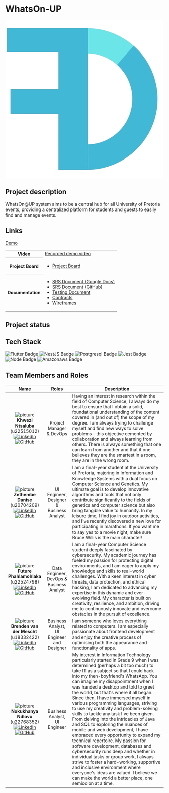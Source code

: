 # WhatsOn-UP

<p align="center">
  <img src="docs/team-images/Logo.png" />
</p>


## Project description
WhatsOn@UP system aims to be a central hub for all University of Pretoria events, providing a centralized platform for students and guests to easily find and manage events.

## Links
[Demo](https://youtu.be/Zxwq3aW9ctU?si=zDBVisABTy_0_pVk)

<table>
  <tr>
    <th>Video</th>
    <td><a href="https://drive.google.com/file/d/1NjTF3Wyfv0JfyUvZUSzZ3Qs84BKFjVUM/view?usp=sharing">Recorded demo video</a></td>
  </tr>
  <tr>
    <th>Project Board</th>
    <td><ul><li><a href="https://github.com/orgs/COS301-SE-2024/projects/85">Project Board</a></li></ul></td>
  </tr>
  <tr>
    <th>Documentation</th>
    <td>
     <ul>
       <li><a href="https://docs.google.com/document/d/1Ja-Ev1ghWPG8koCJdV99sALttg2e2dUh/edit">SRS Document (Google Docs)</a></li>
       <li><a href="./docs/SRS-document.md">SRS Document (GitHub)</a></li>
       <li><a href="https://docs.google.com/document/d/1SfIxE-KDSOgc1vl41UrfoCZFlWVLJbdIIYWA4zPoOc0/edit?usp=sharing">Testing Document</a></li>
       <li><a href="./docs/Contracts/Contracts.md">Contracts</a></li>
       <li><a href="https://www.figma.com/design/OjxWQqAXxuycjBsvbRyU0f/WhatsOn%40UP?node-id=0-1&t=rWZnW452JgRBb5ha-0">Wireframes</a></li>
     </ul>
    </td>
  </tr>
</table>


## Project status
## Tech Stack
![Flutter Badge](https://img.shields.io/badge/Flutter-02569B?style=for-the-badge&logo=Flutter&logoColor=white)
![NestJS Badge](https://img.shields.io/badge/NestJS-E0234E?style=for-the-badge&logo=NestJS&logoColor=white)
![Postgresql Badge](https://img.shields.io/badge/postgresql-4169E1?style=for-the-badge&logo=postgresql&logoColor=%23FFFFFF)
![Jest Badge](https://img.shields.io/badge/jest-C21325?style=for-the-badge&logo=jest&logoColor=%23FFFFFF)
![Node Badge](https://img.shields.io/badge/nodedotjs-%235FA04E?style=for-the-badge&logo=nodedotjs&logoColor=%23FFFFFF)
![Amazonaws Badge](https://img.shields.io/badge/amazonaws-%23232F3E?style=for-the-badge&logo=amazonaws&logoColor=%23FFFFFF)


## Team Members and Roles
 Name | Roles | Description |
|:------:|:------:|---------------|
| <img src="https://th.bing.com/th/id/OIP.6SuAxxZ7uetUPsmWppXHWAHaHa?pid=ImgDet&w=900&h=900&rs=1" alt="picture" width="200"/> <br> **Khwezi Ntsaluba** (u22515012) <br> [![LinkedIn](https://img.shields.io/badge/LinkedIn-Profile-blue?style=flat-square&logo=linkedin)](http://www.linkedin.com/in/khwezi-ntsaluba-b1180a288)[![GitHub](https://img.shields.io/badge/GitHub-Profile-black?style=flat-square&logo=github)](https://github.com/KhweziN)|Project Manager & DevOps|Having an interest in research within the field of Computer Science, I always do my best to ensure that I obtain a solid, foundational understanding of the content covered in (and out of) the scope of my degree. I am always trying to challenge myself and find new ways to solve problems – this objective cemented by collaboration and always learning from others. There is always something that one can learn from another and that if one believes they are the smartest in a room, they are in the wrong room.|
| <img src="https://th.bing.com/th/id/OIP.6SuAxxZ7uetUPsmWppXHWAHaHa?pid=ImgDet&w=900&h=900&rs=1" alt="picture" width="200"/> <br> **Zethembe Danise** (u20704209)<br> [![LinkedIn](https://img.shields.io/badge/LinkedIn-Profile-blue?style=flat-square&logo=linkedin)](http://www.linkedin.com/in/zethembe-danise-8195b8224)[![GitHub](https://img.shields.io/badge/GitHub-Profile-black?style=flat-square&logo=github)](https://github.com/zdanise)|UI Engineer, Designer & Business Analyst|I am a final-year student at the University of Pretoria, majoring in Information and Knowledge Systems with a dual focus on Computer Science and Genetics. My ultimate goal is to develop innovative algorithms and tools that not only contribute significantly to the fields of genetics and computer science but also bring tangible value to humanity. In my leisure time, I find joy in outdoor activities, and I've recently discovered a new love for participating in marathons. If you want me to say yes to a movie night, make sure Bruce Willis is the main character!|
| <img src="https://th.bing.com/th/id/OIP.6SuAxxZ7uetUPsmWppXHWAHaHa?pid=ImgDet&w=900&h=900&rs=1" alt="picture" width="200"/> <br> **Future Phahlamohlaka** (u22524798)<br> [![LinkedIn](https://img.shields.io/badge/LinkedIn-Profile-blue?style=flat-square&logo=linkedin)](https://www.linkedin.com/in/mamatankane-phahlamohlaka-738a84230/)[![GitHub](https://img.shields.io/badge/GitHub-Profile-black?style=flat-square&logo=github)](https://github.com/Mamatankane-Future)|Data Engineer, DevOps & Business Analyst|I am a final-year Computer Science student deeply fascinated by cybersecurity. My academic journey has fueled my passion for protecting digital environments, and I am eager to apply my knowledge and skills to real-world challenges. With a keen interest in cyber threats, data protection, and ethical hacking, I am dedicated to advancing my expertise in this dynamic and ever-evolving field. My character is built on creativity, resilience, and ambition, driving me to continuously innovate and overcome obstacles in the pursuit of excellence.|
| <img src="https://th.bing.com/th/id/OIP.6SuAxxZ7uetUPsmWppXHWAHaHa?pid=ImgDet&w=900&h=900&rs=1" alt="picture" width="200"/> <br> **Brenden van der Mescht** (u18332422)<br> [![LinkedIn](https://img.shields.io/badge/LinkedIn-Profile-blue?style=flat-square&logo=linkedin)](https://www.linkedin.com/in/brenden-van-der-mescht-024002305/)[![GitHub](https://img.shields.io/badge/GitHub-Profile-black?style=flat-square&logo=github)](https://github.com/Brenden1998)|Business Analyst, UI Engineer and Designer|I am someone who loves everything related to computers. I am especially passionate about frontend development and enjoy the creative process of optimising both the appearance and functionality of apps. |
| <img src="https://th.bing.com/th/id/OIP.6SuAxxZ7uetUPsmWppXHWAHaHa?pid=ImgDet&w=900&h=900&rs=1" alt="picture" width="200"/> <br> **Nokukhanya Ndlovu** (u22768352)<br> [![LinkedIn](https://img.shields.io/badge/LinkedIn-Profile-blue?style=flat-square&logo=linkedin)](http://linkedin.com/in/nokukhanya-ndlovu-763ab9251)[![GitHub](https://img.shields.io/badge/GitHub-Profile-black?style=flat-square&logo=github)](https://github.com/NokukhanyaNdlovu)|Business Analyst, UI Engineer|My interest in Information Technology particularly started in Grade 9 when I was determined (perhaps a bit too much) to take IT as a subject so that I could hack into my then-boyfriend's WhatsApp. You can imagine my disappointment when I was handed a desktop and told to greet the world, but that's where it all began. Since then, I have immersed myself in various programming languages, striving to use my creativity and problem-solving skills to tackle any task I've been given. From delving into the intricacies of Java and SQL to exploring the nuances of mobile and web development, I have embraced every opportunity to expand my technical repertoire. My passion for software development, databases and cybersecurity runs deep and whether in individual tasks or group work, I always strive to foster a hard-working, supportive and inclusive environment where everyone's ideas are valued. I believe we can make the world a better place, one semicolon at a time.|
